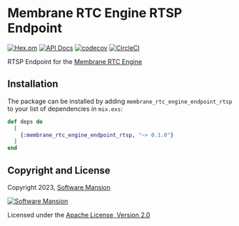 # Membrane RTC Engine RTSP Endpoint

[![Hex.pm](https://img.shields.io/hexpm/v/membrane_rtc_engine.svg)](https://hex.pm/packages/membrane_rtc_engine_endpoint_rtsp)
[![API Docs](https://img.shields.io/badge/api-docs-yellow.svg?style=flat)](https://hexdocs.pm/membrane_rtc_engine_endpoint_rtsp)
[![codecov](https://codecov.io/gh/jellyfish-dev/membrane_rtc_engine/branch/master/graph/badge.svg?token=9F1XHHUY2B)](https://codecov.io/gh/jellyfish-dev/membrane_rtc_engine)
[![CircleCI](https://circleci.com/gh/jellyfish-dev/membrane_rtc_engine.svg?style=svg)](https://circleci.com/gh/jellyfish-dev/membrane_rtc_engine)

RTSP Endpoint for the [Membrane RTC Engine](https://github.com/jellyfish-dev/membrane_rtc_engine)

## Installation

The package can be installed by adding `membrane_rtc_engine_endpoint_rtsp` to your list of dependencies in `mix.exs`:

```elixir
def deps do
  [
    {:membrane_rtc_engine_endpoint_rtsp, "~> 0.1.0"}
  ]
end
```

## Copyright and License

Copyright 2023, [Software Mansion](https://swmansion.com/?utm_source=git&utm_medium=readme&utm_campaign=membrane_rtc_engine)

[![Software Mansion](https://logo.swmansion.com/logo?color=white&variant=desktop&width=200&tag=membrane-github)](https://swmansion.com/?utm_source=git&utm_medium=readme&utm_campaign=membrane_rtc_engine)

Licensed under the [Apache License, Version 2.0](LICENSE)

